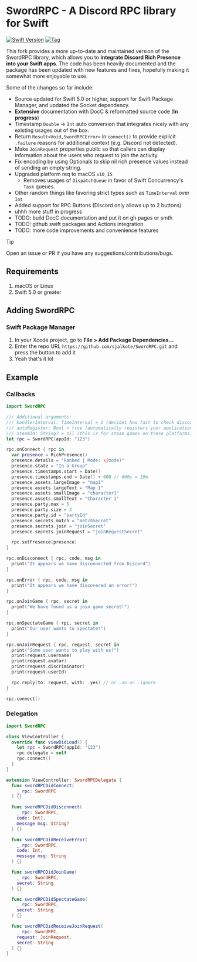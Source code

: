 # SwordRPC - A Discord RPC library for Swift

[![Swift Version](https://img.shields.io/badge/Swift-5.0-orange.svg?style=flat-square)](https://swift.org)
[![Tag](https://img.shields.io/github/tag/sjalkote/SwordRPC.svg?style=flat-square&label=release)](https://github.com/sjalkote/SwordRPC/releases)

This fork provides a more up-to-date and maintained version of the SwordRPC library, which allows you to **integrate Discord Rich Presence into your Swift apps**.
The code has been heavily documented and the package has been updated with new features and fixes, hopefully making it somewhat more enjoyable to use.

Some of the changes so far include:

- Source updated for Swift 5.0 or higher, support for Swift Package Manager, and updated the Socket dependency.
- **Extensive** documentation with DocC & reformatted source code (**In progress**)
- Timestamp `Double` -> `Int` auto conversion that integrates nicely with any existing usages out of the box.
- Return `Result<Void,SwordRPCError>` in `connect()` to provide explicit `.failure` reasons for additional context (e.g. Discord not detected).
- Make `JoinRequest` properties public so that callers can display information about the users who request to join the activity.
- Fix encoding by using Optionals to skip nil rich presence values instead of sending an empty string.
- Upgraded platform req to macOS `v10_15`
    - Removes usages of `DispatchQueue` in favor of Swift Concurrency's `Task` queues.
- Other random things like favoring strict types such as `TimeInterval` over `Int`
- Added support for RPC Buttons (Discord only allows up to 2 buttons)
- uhhh more stuff in progress
- TODO: build DocC documentation and put it on gh pages or smth
- TODO: github swift packages and Actions integration
- TODO: more code improvements and convenience features

> [!TIP]
> Open an issue or PR if you have any suggestions/contributions/bugs.

## Requirements
1. macOS or Linux
2. Swift 5.0 or greater

## Adding SwordRPC

### Swift Package Manager

1. In your Xcode project, go to **File > Add Package Dependencies...**
2. Enter the repo URL `https://github.com/sjalkote/SwordRPC.git` and press the button to add it
3. Yeah that's it lol

## Example
### Callbacks
```swift
import SwordRPC

/// Additional arguments:
/// handlerInterval: TimeInterval = 1 (decides how fast to check discord for updates, if needed use floats like 0.5 for 500ms)
/// autoRegister: Bool = true (automatically registers your application to discord's url scheme (discord-appid://))
/// steamId: String? = nil (this is for steam games on these platforms)
let rpc = SwordRPC(appId: "123")

rpc.onConnect { rpc in
  var presence = RichPresence()
  presence.details = "Ranked | Mode: \(mode)"
  presence.state = "In a Group"
  presence.timestamps.start = Date()
  presence.timestamps.end = Date() + 600 // 600s = 10m
  presence.assets.largeImage = "map1"
  presence.assets.largeText = "Map 1"
  presence.assets.smallImage = "character1"
  presence.assets.smallText = "Character 1"
  presence.party.max = 5
  presence.party.size = 3
  presence.party.id = "partyId"
  presence.secrets.match = "matchSecret"
  presence.secrets.join = "joinSecret"
  presence.secrets.joinRequest = "joinRequestSecret"

  rpc.setPresence(presence)
}

rpc.onDisconnect { rpc, code, msg in
  print("It appears we have disconnected from Discord")
}

rpc.onError { rpc, code, msg in
  print("It appears we have discovered an error!")
}

rpc.onJoinGame { rpc, secret in
  print("We have found us a join game secret!")
}

rpc.onSpectateGame { rpc, secret in
  print("Our user wants to spectate!")
}

rpc.onJoinRequest { rpc, request, secret in
  print("Some user wants to play with us!")
  print(request.username)
  print(request.avatar)
  print(request.discriminator)
  print(request.userId)

  rpc.reply(to: request, with: .yes) // or .no or .ignore
}

rpc.connect()
```

### Delegation
```swift
import SwordRPC

class ViewController {
  override func viewDidLoad() {
    let rpc = SwordRPC(appId: "123")
    rpc.delegate = self
    rpc.connect()
  }
}

extension ViewController: SwordRPCDelegate {
  func swordRPCDidConnect(
    _ rpc: SwordRPC
  ) {}

  func swordRPCDidDisconnect(
    _ rpc: SwordRPC,
    code: Int?,
    message msg: String?
  ) {}

  func swordRPCDidReceiveError(
    _ rpc: SwordRPC,
    code: Int,
    message msg: String
  ) {}

  func swordRPCDidJoinGame(
    _ rpc: SwordRPC,
    secret: String
  ) {}

  func swordRPCDidSpectateGame(
    _ rpc: SwordRPC,
    secret: String
  ) {}

  func swordRPCDidReceiveJoinRequest(
    _ rpc: SwordRPC,
    request: JoinRequest,
    secret: String
  ) {}
}
```
